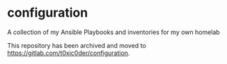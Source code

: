# configuration

A collection of my Ansible Playbooks and inventories for my own homelab

This repository has been archived and moved to https://gitlab.com/t0xic0der/configuration.
